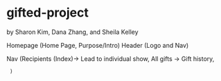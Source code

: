 # gifted-project

by Sharon Kim, Dana Zhang, and Sheila Kelley

Homepage (Home Page, Purpose/Intro)
Header (Logo and Nav) 

Nav (Recipients (Index)-> Lead to individual show, 
    All gifts -> Gift history,
    
     )


